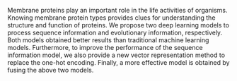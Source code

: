   Membrane proteins play an important role in the life activities of
organisms. Knowing membrane protein types provides clues for understanding the
structure and function of proteins.
  We propose two deep learning models to process sequence information
and evolutionary information, respectively. Both models obtained better results
than traditional machine learning models. Furthermore, to improve the performance
of the sequence information model, we also provide a new vector representation
method to replace the one-hot encoding. Finally, a more effective model is obtained
by fusing the above two models.
